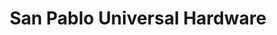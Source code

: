---
title: "San Pablo Universal Hardware"
url: /san-pablo/san-pablo-universal-hardware/
shop: hardware
---